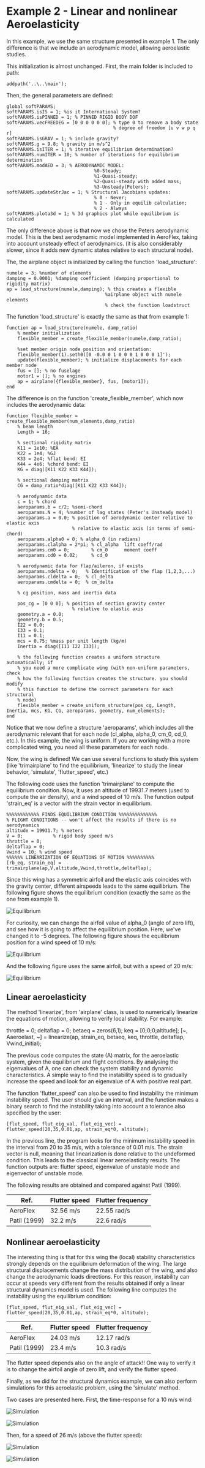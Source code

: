 Example 2 - Linear and nonlinear Aeroelasticity
==========

In this example, we use the same structure presented in example 1.
The only difference is that we include an aerodynamic model, allowing
aeroelastic studies.

This initialization is almost unchanged. First, the main folder is included to path:

    addpath('..\..\main');    
	
Then, the general parameters are defined:

    global softPARAMS;
    softPARAMS.isIS = 1; %is it International System?
    softPARAMS.isPINNED = 1; % PINNED RIGID BODY DOF
    softPARAMS.vecFREEDEG = [0 0 0 0 0 0]; % type 0 to remove a body state
                                           % degree of freedom [u v w p q r]
    softPARAMS.isGRAV = 1; % include gravity?
    softPARAMS.g = 9.8; % gravity in m/s^2    
    softPARAMS.isITER = 1; % iterative equilibrium determination?
    softPARAMS.numITER = 10; % number of iterations for equilibrium determination
    softPARAMS.modAED = 3; % AERODYNAMIC MODEL: 
                                    %0-Steady;
                                    %1-Quasi-steady;
                                    %2-Quasi-steady with added mass;
                                    %3-Unsteady(Peters);
    softPARAMS.updateStrJac = 1; % Structural Jacobians updates:
                                    % 0 - Never;
                                    % 1 - Only in equilib calculation;
                                    % 2 - Always
    softPARAMS.plota3d = 1; % 3d graphics plot while equilibrium is calculated

The only difference above is that now we chose the Peters aerodynamic model. This is
the best aerodynamic model implemented in AeroFlex, taking into account unsteady effect of aerodynamics.
(it is also considerably slower, since it adds new dynamic states relative to each structural node).

The, the airplane object is initialized by calling the function 'load_structure':

    numele = 3; %number of elements
    damping = 0.0001; %damping coefficient (damping proportional to rigidity matrix)
    ap = load_structure(numele,damping); % this creates a flexible
                                        %airplane object with numele elements
                                        % check the function loadstruct


The function 'load_structure' is exactly the same as that from example 1:
										
	function ap = load_structure(numele, damp_ratio)
		% member initialization
		flexible_member = create_flexible_member(numele,damp_ratio);
		
		%set member origin node position and orientation:
		flexible_member(1).seth0([0 -0.0 0 1 0 0 0 1 0 0 0 1]'); 
		update(flexible_member); % initialize displacements for each member node
		fus = []; % no fuselage
		motor1 = []; % no engines
		ap = airplane({flexible_member}, fus, [motor1]);
	end

The difference is on the function 'create_flexible_member', which now includes
the aerodynamic data:

	function flexible_member = create_flexible_member(num_elements,damp_ratio)  
		% beam length
		Length = 16;
		
		% sectional rigidity matrix
		K11 = 1e10; %EA
		K22 = 1e4; %GJ
		K33 = 2e4; %flat bend: EI
		K44 = 4e6; %chord bend: EI
		KG = diag([K11 K22 K33 K44]);
		
		% sectional damping matrix
		CG = damp_ratio*diag([K11 K22 K33 K44]);
		
		% aerodynamic data
		c = 1; % chord
		aeroparams.b = c/2; %semi-chord
		aeroparams.N = 4; %number of lag states (Peter's Unsteady model)
		aeroparams.a = 0.0; % position of aerodynamic center relative to elastic axis
							% relative to elastic axis (in terms of semi-chord)
		aeroparams.alpha0 = 0; % alpha_0 (in radians)
		aeroparams.clalpha = 2*pi; % cl_alpha  lift coeff/rad
		aeroparams.cm0 = 0;        % cm_0      moment coeff
		aeroparams.cd0 = 0.02;     % cd_0
		
		% aerodynamic data for flap/aileron, if exists
		aeroparams.ndelta = 0;   % Identification of the flap (1,2,3,...)
		aeroparams.cldelta = 0;  % cl_delta
		aeroparams.cmdelta = 0;  % cm_delta
				
		% cg position, mass and inertia data
		
		pos_cg = [0 0 0]; % position of section gravity center
							% relative to elastic axis
		geometry.a = 0.0;
		geometry.b = 0.5;    
		I22 = 0.0;
		I33 = 0.1;
		I11 = 0.1;
		mcs = 0.75; %mass per unit length (kg/m)
		Inertia = diag([I11 I22 I33]);
		
		% the following function creates a uniform structure automatically; if
		% you need a more complicate wing (with non-uniform parameters, check
		% how the following function creates the structure. you should modify
		% this function to define the correct parameters for each structural
		% node)
		flexible_member = create_uniform_structure(pos_cg, Length, Inertia, mcs, KG, CG, aeroparams, geometry, num_elements);        
	end


Notice that we now define a structure 'aeroparams', which includes all the aerodynamic
relevant that for each node (cl_alpha, alpha_0, cm_0, cd_0, etc.). In this example, the
wing is uniform. If you are working with a more complicated wing, you need all these parameters
for each node.

Now, the wing is defined! We can use several functions to study this system (like 'trimairplane'
to find the equilibrium, 'linearize' to study the linear behavior, 'simulate', 'flutter_speed', etc.)

The following code uses the function 'trimairplane' to compute the equilibrium condition.
Now, it uses an altitude of 19931.7 meters (used to compute the air density), and a 
wind speed of 10 m/s. The function output 'strain_eq' is a vector with the strain vector
in equilibrium. 

    %%%%%%%%%%%% FINDS EQUILIBRIUM CONDITION %%%%%%%%%%%%%%
    % FLIGHT CONDITIONS -- won't affect the results if there is no aerodynamics
    altitude = 19931.7; % meters
    V = 0;           % rigid body speed m/s
    throttle = 0;
    deltaflap = 0;
    Vwind = 10; % wind speed
    %%%%%% LINEARIZATION OF EQUATIONS OF MOTION %%%%%%%%%%
    [rb_eq, strain_eq] = trimairplane(ap,V,altitude,Vwind,throttle,deltaflap);        

Since this wing has a symmetric airfoil and the elastic axis coincides with
the gravity center, different airspeeds leads to the same equilibrium. The following figure
shows the equilibrium condition (exactly the same as the one from example 1).

![Equilibrium](equilibrium1.jpg)

For curiosity, we can change the airfoil value of alpha_0 (angle of zero lift), and see how 
it is going to affect the equilibrium position. Here, we've changed it to -5 degrees. The following
figure shows the equilibrium position for a wind speed of 10 m/s:

![Equilibrium](equilibrium2_10ms.jpg)

And the following figure uses the same airfoil, but with a speed of 20 m/s:

![Equilibrium](equilibrium2_20ms.jpg)

Linear aeroelasticity
----------

The method 'linearize', from 'airplane' class, is used to numerically linearize the
equations of motion, allowing to verify local stability. For example:

   throttle = 0; deltaflap = 0;
   betaeq = zeros(6,1);
   keq = [0;0;0;altitude];
    [~, Aaeroelast, ~] = linearize(ap, strain_eq, betaeq, keq, throttle, deltaflap, Vwind_initial);
	
The previous code computes the state (A) matrix, for the aeroelastic system, given the
equilibrium and flight conditions. By analysing the eigenvalues of A, one can check
the system stability and dynamic characteristics. A simple way to find the instability
speed is to gradually increase the speed and look for an eigenvalue of A with positive
real part.

The function 'flutter_speed' can also be used to find instability the minimum instability
speed. The user should give an interval, and the function makes a binary search to
find the instability taking into account a tolerance also specified by the user:

	[flut_speed, flut_eig_val, flut_eig_vec] = flutter_speed(20,35,0.01,ap, strain_eq*0, altitude);

In the previous line, the program looks for the minimum instability speed in the interval
from 20 to 35 m/s, with a tolerance of 0.01 m/s. The strain vector is null, meaning
that linearization is done relative to the undeformed condition. This leads to the classical
linear aeroelasticity results. The function outputs are: flutter speed, eigenvalue of unstable
mode and eigenvector of unstable mode.

The following results are obtained and compared against Patil (1999).

Ref.        |  Flutter speed | Flutter frequency
---------- |-------------  |  -----------------
AeroFlex | 32.56 m/s | 22.55 rad/s
Patil  (1999)  | 32.2 m/s   |  22.6 rad/s


Nonlinear aeroelasticity
---------

The interesting thing is that for this wing the (local) stability characteristics strongly
depends on the equilibrium deformation of the wing. The large structural displacements
change the mass distribution of the wing, and also change the aerodynamic loads directions.
For this reason,  instability can occur at speeds very different from the results obtained
if only a linear structural dynamics model is used.
The following line computes the instability using the equilibrium condition:

	[flut_speed, flut_eig_val, flut_eig_vec] = flutter_speed(20,35,0.01,ap, strain_eq*0, altitude);

Ref.        |  Flutter speed | Flutter frequency
---------- |-------------  |  -----------------
AeroFlex     | 24.03 m/s  | 12.17 rad/s
Patil  (1999)  | 23.4 m/s | 10.3 rad/s

The flutter speed depends also on the angle of attack!! One way to verify it is 
to change the airfoil angle of zero lift, and verify the flutter speed.


Finally, as we did for the structural dynamics example, we can also perform
simulations for this aeroelastic problem, using the 'simulate' method.

Two cases are presented here. First, the time-response for a 10 m/s wind:

![Simulation](simu.jpg)

![Simulation](simulation.gif)

Then, for a speed of 26 m/s (above the flutter speed):

![Simulation](simu_unstable.jpg)

![Simulation](simu_unstable.gif)

